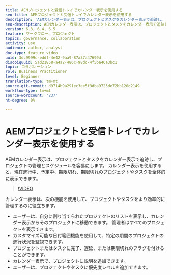 ```yaml
---
title: AEMプロジェクトと受信トレイでカレンダー表示を使用する
seo-title: AEMプロジェクトと受信トレイでカレンダー表示を使用する
description: 'AEMカレンダー表示は、プロジェクトとタスクをカレンダー表示で追跡し、プロジェクトの管理とスケジュールを容易にします。 カレンダー表示を使用すると、現在進行中、予定中、期限切れ、期限切れのプロジェクトやタスクを全体的に表示できます。 '
seo-description: AEMカレンダー表示は、プロジェクトとタスクをカレンダー表示で追跡し、プロジェクトの管理とスケジュールを容易にします。 カレンダー表示を使用すると、現在進行中、予定中、期限切れ、期限切れのプロジェクトやタスクを全体的に表示できます。
version: 6.3, 6.4, 6.5
feature: ワークフロー、プロジェクト
topics: governance, collaboration
activity: use
audience: author, analyst
doc-type: feature video
uuid: 3dc9999c-eddf-4e42-9aa9-87a37a47699d
discoiquuid: 5ad21858-a4a2-486c-98dc-4f5ba46a3bc1
topic: コラボレーション
role: Business Practitioner
level: Beginner
translation-type: tm+mt
source-git-commit: d9714b9a291ec3ee5f3dba9723de72bb120d2149
workflow-type: tm+mt
source-wordcount: '237'
ht-degree: 0%

---
```



# AEMプロジェクトと受信トレイでカレンダー表示を使用する

AEMカレンダー表示は、プロジェクトとタスクをカレンダー表示で追跡し、プロジェクトの管理とスケジュールを容易にします。 カレンダー表示を使用すると、現在進行中、予定中、期限切れ、期限切れのプロジェクトやタスクを全体的に表示できます。

>[!VIDEO](https://video.tv.adobe.com/v/16804/?quality=12&learn=on)

カレンダー表示は、次の機能を使用して、プロジェクトやタスクをより効率的に管理するのに役立ちます。

* ユーザーは、自分に割り当てられたプロジェクトのリストを表示し、カレンダー表示からそのプロジェクトに移動できます。 管理者はすべてのプロジェクトを表示できます。
* カスタマイズ可能な日付範囲機能を使用して、特定の期間のプロジェクトの進行状況を監視できます。
* プロジェクトまたはタスクに完了、遅延、または期限切れのフラグを付けることができます。
* カレンダー表示で、プロジェクトに説明を追加できます。
* ユーザーは、プロジェクトやタスクに優先度レベルを追加できます。
